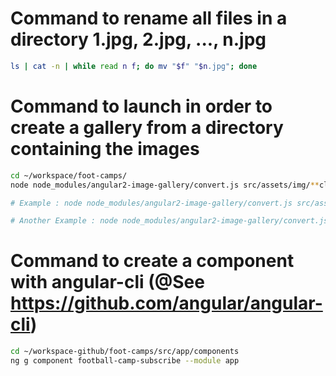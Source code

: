 # Command to rename all files in a directory 1.jpg, 2.jpg, ..., n.jpg
```bash
ls | cat -n | while read n f; do mv "$f" "$n.jpg"; done
```

# Command to launch in order to create a gallery from a directory containing the images
```bash
cd ~/workspace/foot-camps/
node node_modules/angular2-image-gallery/convert.js src/assets/img/**club**/gallery --outputDir=src/assets/img/**club**/gallery --remoteBaseUrl=assets/img/**club**/gallery

# Example : node node_modules/angular2-image-gallery/convert.js src/assets/img/lorient/gallery --outputDir=src/assets/img/lorient/gallery --remoteBaseUrl=assets/img/lorient/gallery

# Another Example : node node_modules/angular2-image-gallery/convert.js src/assets/img/plabennec/gallery --outputDir=src/assets/img/plabennec/gallery --remoteBaseUrl=assets/img/plabennec/gallery
```

# Command to create a component with angular-cli (@See https://github.com/angular/angular-cli)
```bash
cd ~/workspace-github/foot-camps/src/app/components
ng g component football-camp-subscribe --module app
```